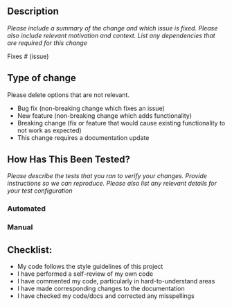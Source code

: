 ## Description

_Please include a summary of the change and which issue is fixed. Please also include relevant motivation and context. List any dependencies that are required for this change_

Fixes # (issue)

## Type of change

Please delete options that are not relevant.

- Bug fix (non-breaking change which fixes an issue)
- New feature (non-breaking change which adds functionality)
- Breaking change (fix or feature that would cause existing functionality to not work as expected)
- This change requires a documentation update

## How Has This Been Tested?

_Please describe the tests that you ran to verify your changes. Provide instructions so we can reproduce. Please also list any relevant details for your test configuration_

### Automated

### Manual

## Checklist:

- My code follows the style guidelines of this project
- I have performed a self-review of my own code
- I have commented my code, particularly in hard-to-understand areas
- I have made corresponding changes to the documentation
- I have checked my code/docs and corrected any misspellings

